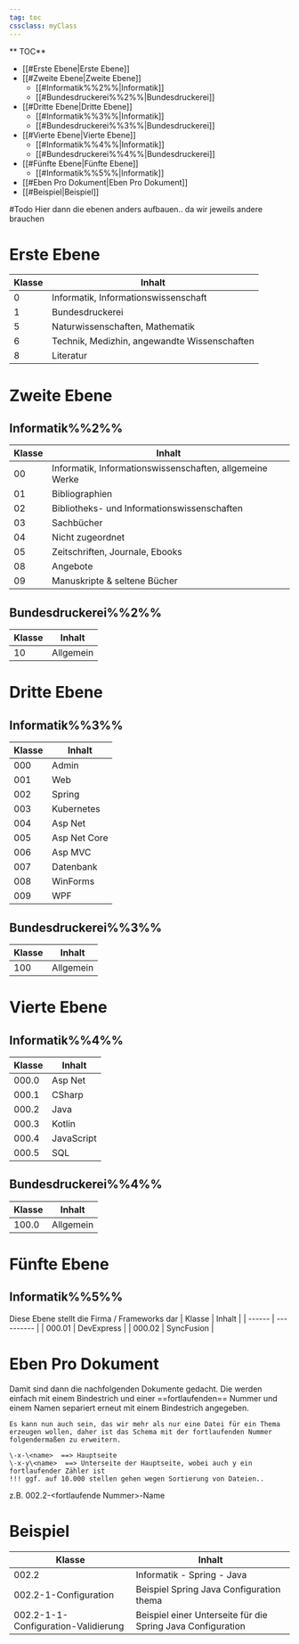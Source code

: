 ```yaml
---
tag: toc
cssclass: myClass
---
```


** TOC**
- [[#Erste Ebene|Erste Ebene]]
- [[#Zweite Ebene|Zweite Ebene]]
	- [[#Informatik%%2%%|Informatik]]
	- [[#Bundesdruckerei%%2%%|Bundesdruckerei]]
- [[#Dritte Ebene|Dritte Ebene]]
	- [[#Informatik%%3%%|Informatik]]
	- [[#Bundesdruckerei%%3%%|Bundesdruckerei]]
- [[#Vierte Ebene|Vierte Ebene]]
	- [[#Informatik%%4%%|Informatik]]
	- [[#Bundesdruckerei%%4%%|Bundesdruckerei]]
- [[#Fünfte Ebene|Fünfte Ebene]]
	- [[#Informatik%%5%%|Informatik]]
- [[#Eben Pro Dokument|Eben Pro Dokument]]
- [[#Beispiel|Beispiel]]




#Todo Hier dann die ebenen anders aufbauen.. da wir jeweils andere brauchen
# Erste Ebene
| Klasse | Inhalt                                       |
| ------ | -------------------------------------------- |
| 0      | Informatik, Informationswissenschaft         |
| 1      | Bundesdruckerei                              | 
| 5      | Naturwissenschaften, Mathematik              |
| 6      | Technik, Medizhin, angewandte Wissenschaften |
| 8      | Literatur                                    |

# Zweite Ebene
## Informatik%%2%%
| Klasse | Inhalt                                                   |
| ------ | -------------------------------------------------------- |
| 00     | Informatik, Informationswissenschaften, allgemeine Werke |
| 01     | Bibliographien                                           |
| 02     | Bibliotheks- und Informationswissenschaften              |
| 03     | Sachbücher                                               |
| 04     | Nicht zugeordnet                                         |
| 05     | Zeitschriften, Journale, Ebooks                          |
| 08     | Angebote                                                 |
| 09     | Manuskripte & seltene Bücher                             |

## Bundesdruckerei%%2%%
| Klasse | Inhalt    |
| ------ | --------- |
| 10     | Allgemein | 

# Dritte Ebene 
## Informatik%%3%%
| Klasse | Inhalt       |
| ------ | ------------ |
| 000    | Admin        |
| 001    | Web          |
| 002    | Spring       |
| 003    | Kubernetes   |
| 004    | Asp Net      |
| 005    | Asp Net Core |
| 006    | Asp MVC      |
| 007    | Datenbank    |
| 008    | WinForms     |
| 009    | WPF          | 

## Bundesdruckerei%%3%%
| Klasse | Inhalt    |
| ------ | --------- |
| 100    | Allgemein | 

# Vierte Ebene
## Informatik%%4%%
| Klasse | Inhalt     |
| ------ | ---------- |
| 000.0   | Asp Net    |
| 000.1   | CSharp     |
| 000.2   | Java       |
| 000.3   | Kotlin     |
| 000.4   | JavaScript |
| 000.5   | SQL        |

## Bundesdruckerei%%4%%
| Klasse | Inhalt    |
| ------ | --------- |
| 100.0  | Allgemein |

# Fünfte Ebene
## Informatik%%5%%
Diese Ebene stellt die Firma / Frameworks dar
| Klasse | Inhalt     |
| ------ | ---------- |
| 000.01 | DevExpress |
| 000.02 | SyncFusion | 

# Eben Pro Dokument
Damit sind dann die nachfolgenden Dokumente gedacht. 
Die werden einfach mit einem Bindestrich und  einer ==fortlaufenden== Nummer und einem Namen separiert erneut mit einem Bindestrich angegeben.

```ad-info
Es kann nun auch sein, das wir mehr als nur eine Datei für ein Thema erzeugen wollen, daher ist das Schema mit der fortlaufenden Nummer folgendermaßen zu erweitern.

\-x-\<name>  ==> Hauptseite
\-x-y\<name>  ==> Unterseite der Hauptseite, wobei auch y ein fortlaufender Zähler ist 
!!! ggf. auf 10.000 stellen gehen wegen Sortierung von Dateien..
```
z.B.
002.2-\<fortlaufende Nummer\>-Name

# Beispiel
| Klasse                              | Inhalt                                                      |
| ----------------------------------- | ----------------------------------------------------------- |
| 002.2                               | Informatik - Spring - Java                                  |
| 002.2-1-Configuration               | Beispiel Spring Java Configuration thema                    |
| 002.2-1-1-Configuration-Validierung | Beispiel einer Unterseite für die Spring Java Configuration | 

